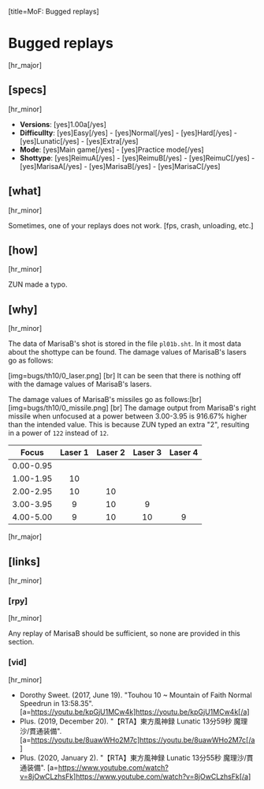 [title=MoF: Bugged replays]
# Bugged replays

[hr_major] 
## [specs]
[hr_minor]  

* **Versions**: [yes]1.00a[/yes] 
* **Difficullty**: [yes]Easy[/yes] - [yes]Normal[/yes] - [yes]Hard[/yes] - [yes]Lunatic[/yes] - [yes]Extra[/yes]
* **Mode**: [yes]Main game[/yes] - [yes]Practice mode[/yes]
* **Shottype**: [yes]ReimuA[/yes] - [yes]ReimuB[/yes] - [yes]ReimuC[/yes] - [yes]MarisaA[/yes] - [yes]MarisaB[/yes] - [yes]MarisaC[/yes]

## [what]
[hr_minor]

Sometimes, one of your replays does not work.
[fps, crash, unloading, etc.]

## [how]
[hr_minor]

ZUN made a typo.

## [why]
[hr_minor]

The data of MarisaB's shot is stored in the file ``pl01b.sht``. In it most data about the shottype can be found. The damage values of MarisaB's lasers go as follows:

[img=bugs/th10/0_laser.png] [br]
It can be seen that there is nothing off with the damage values of MarisaB's lasers.

The damage values of MarisaB's missiles go as follows:[br]
[img=bugs/th10/0_missile.png] [br]
The damage output from MarisaB's right missile when unfocused at a power between 3.00-3.95 is 916.67%  higher than the intended value. This is because ZUN typed an extra "2", resulting in a power of ``122`` instead of ``12``.


|   Focus   | Laser 1 | Laser 2 | Laser 3 | Laser 4 |
|:---------:|:-------:|:-------:|:-------:|:-------:|
| 0.00-0.95 |         |         |         |         |
| 1.00-1.95 |    10   |         |         |         |
| 2.00-2.95 |    10   |    10   |         |         |
| 3.00-3.95 |    9    |    10   |    9    |         |
| 4.00-5.00 |    9    |    10   |    10   |    9    |





[hr_major]
## [links]
[hr_minor]
### [rpy]
[hr_minor]

Any replay of MarisaB should be sufficient, so none are provided in this section.

### [vid]
[hr_minor]

+ Dorothy Sweet. (2017, June 19). "Touhou 10 ~ Mountain of Faith Normal Speedrun in 13:58.35". [a=https://youtu.be/kpGjU1MCw4k]https://youtu.be/kpGjU1MCw4k[/a]
+ Plus. (2019, December 20). "【RTA】東方風神録 Lunatic 13分59秒 魔理沙/貫通装備". [a=https://youtu.be/8uawWHo2M7c]https://youtu.be/8uawWHo2M7c[/a]
+ Plus. (2020, January 2). "【RTA】東方風神録 Lunatic 13分55秒 魔理沙/貫通装備". [a=https://www.youtube.com/watch?v=8jOwCLzhsFk]https://www.youtube.com/watch?v=8jOwCLzhsFk[/a]